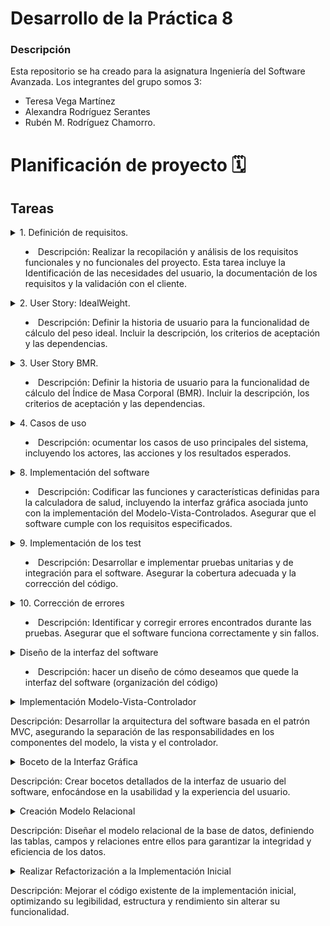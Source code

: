 # Desarrollo de la Práctica 8
### Descripción
Esta repositorio se ha creado para la asignatura Ingeniería del Software Avanzada. 
Los integrantes del grupo somos 3: 
- Teresa Vega Martínez
- Alexandra Rodríguez Serantes
- Rubén M. Rodríguez Chamorro.

# Planificación de proyecto 🗓️
## Tareas 
<details>
<summary>  1. Definición de requisitos.

- Descripción: Realizar la recopilación y análisis de los requisitos funcionales y no funcionales del proyecto. Esta tarea incluye la Identificación de las necesidades del usuario, la documentación de los requisitos y la validación con el cliente.
</summary>

- Asignación de responsable: Ruben M. Rddríguez Chamorro.

- Etiquetas:  feature, doc.

- Prioridad: Alta.

- Dificultad: Media.

- Tiempo y costos: Estimación de 5 días de trabajo y un costo asociado de 500 euros.

- Esfuerzo(fibonacci): 8.

- Planificación:
        - Milestone: Fase de análisis y planificación
        - Iteración: Primera iteración del sprint 1
</details> 


<details>
<summary>  2. User Story: IdealWeight.

- Descripción: Definir la historia de usuario para la funcionalidad de cálculo del peso ideal. Incluir la descripción, los criterios de aceptación y las dependencias.
</summary>

- Asignación de responsable: Ruben M. Rodríguez Chamorro

- Etiquetas: doc.

- Prioridad: Alta.

- Dificultad: Media.

- Tiempo y costos: Estimación de 2 días de trabajo y un costo asociado de 200 euros.

- Esfuerzo(fibonacci): 3.

- Planificación:

        - Milestone: Fase de definición de requisitos
        - Iteración: Segunda iteración del sprint 1
</details> 


<details>
<summary> 3. User Story BMR.

- Descripción: Definir la historia de usuario para la funcionalidad de cálculo del Índice de Masa Corporal (BMR). Incluir la descripción, los criterios de aceptación y las dependencias.
</summary>

- Asignación de responsable: Ruben M. Rodríguez Chamorro

- Etiquetas:  feature, doc.

- Prioridad: Alta.

- Dificultad: baja.

- Tiempo y costos: Estimación de 2 días de trabajo y un costo asociado de 200 euros.

- Esfuerzo(fibonacci): 3.

- Planificación:
        - Milestone: Fase de definición de requisitos
        - Iteración: Segunda iteración del sprint 1
        
</details> 



<details>
<summary>  4. Casos de uso

- Descripción: ocumentar los casos de uso principales del sistema, incluyendo los actores, las acciones y los resultados esperados.
</summary>

- Asignación de responsable: Teresa Vega Martínez

- Etiquetas:  doc, mejora

- Prioridad: Media

- Dificultad: Media.

- Tiempo y costos: Estimación de 3 días de trabajo y un costo asociado de 200 euros.

- Esfuerzo(fibonacci): 5

- Planificación:

    - Milestone: Fase de análisis
    - Iteración: Tercera iteración del sprint 1
</details> 

<details>
<summary> 8. Implementación del software

- Descripción: Codificar las funciones y características definidas para la calculadora de salud, incluyendo la interfaz gráfica asociada junto con la implementación del Modelo-Vista-Controlados. Asegurar que el software cumple con los requisitos especificados.

</summary>

- Asignación de responsable: Teresa Vega Martínez

- Etiquetas: feature

- Prioridad: alta

- Dificultad: alta

- Tiempo y costos: 12 días de trabajo, 1000 euros. 

- Esfuerzo(fibonacci): 13

- Planificación:
        - Milestone: Fase de implementación
        - Iteración: Primera iteración del sprint 3

</details> 

<details>
<summary> 9. Implementación de los test

- Descripción: Desarrollar e implementar pruebas unitarias y de integración para el software. Asegurar la cobertura adecuada y la corrección del código.
</summary>


- Asignación de responsable: Teresa Vega Martínez

- Etiquetas: feature, bug

- Prioridad: alta

- Dificultad: media

- Tiempo y costos: 5 días de trabajo, 500 euros. 

- Esfuerzo(fibonacci): 8

- Planificación:

    - Milestone: Fase de pruebas
    - Iteración: Segunda iteración del sprint 3

</details> 


<details>
<summary> 10. Corrección de errores

- Descripción: Identificar y corregir errores encontrados durante las pruebas. Asegurar que el software funciona correctamente y sin fallos.

</summary>

- Asignación de responsable: Teresa Vega Martínez

- Etiquetas: feature, bug

- Prioridad: Alta

- Dificultad: Media

- Tiempo y costos: 5 días de trabajo, 500 euros. 

- Esfuerzo(fibonacci): 8

- Planificación:

    - Milestone: Fase de pruebas
    - Iteración: Segunda iteración del sprint 3

</details> 

<details>
<summary> Diseño de la interfaz del software

- Descripción: hacer un diseño de cómo deseamos que quede la interfaz del software (organización del código)
</summary>

- Asignación de responsable: Alexandra

- Etiquetas:feature, doc

- Dificultad: media

- Tiempo y costos: 4 días, 400€

- Esfuerzo (Fibonacci):8

- Planificación: 
	- Milestone: Fase de diseño
	- Iteración: Primera iteración del sprint 2
</details>

<details>
<summary> Implementación Modelo-Vista-Controlador

Descripción: Desarrollar la arquitectura del software basada en el patrón MVC, asegurando la separación de las responsabilidades en los componentes del modelo, la vista y el controlador.
</summary>

- Asignación de responsable: Alexandra

- Etiquetas: architecture, dev

- Dificultad: alta

- Tiempo y costos: 10 días, 1000€

- Esfuerzo (Fibonacci): 13

- Planificación:
	- Milestone: Fase de implementación
	- Iteración: Segunda iteración del sprint 2
</details>

<details> 
<summary> Boceto de la Interfaz Gráfica

Descripción: Crear bocetos detallados de la interfaz de usuario del software, enfocándose en la usabilidad y la experiencia del usuario.
</summary>

- Asignación de responsable: Alexandra

- Etiquetas: ui, design

- Dificultad: media

- Tiempo y costos: 5 días, 500€

- Esfuerzo (Fibonacci): 8

- Planificación: 
	- Milestone: Fase de diseño 
	- Iteración: Primera iteración del sprint 3 
</details>

<details> 
<summary> Creación Modelo Relacional

Descripción: Diseñar el modelo relacional de la base de datos, definiendo las tablas, campos y relaciones entre ellos para garantizar la integridad y eficiencia de los datos. 
</summary>

- Asignación de responsable: Alexandra
- Etiquetas: database, backend
- Dificultad: media
- Tiempo y costos: 8 días, 800€
- Esfuerzo (Fibonacci): 5
- Planificación: 
	- Milestone: Fase de diseño de base de datos 
	- Iteración: Tercera iteración del sprint 1 
</details>

<details> 
<summary> Realizar Refactorización a la Implementación Inicial

Descripción: Mejorar el código existente de la implementación inicial, optimizando su legibilidad, estructura y rendimiento sin alterar su funcionalidad. 
</summary>

- Asignación de responsable: Alexandra
- Etiquetas: refactoring, code_quality
- Dificultad: media
- Tiempo y costos: 7 días, 700€
- Esfuerzo (Fibonacci): 5
- Planificación: 
	- Milestone: Fase de optimización de código 
	- Iteración: Cuarta iteración del sprint 4 
</details>
